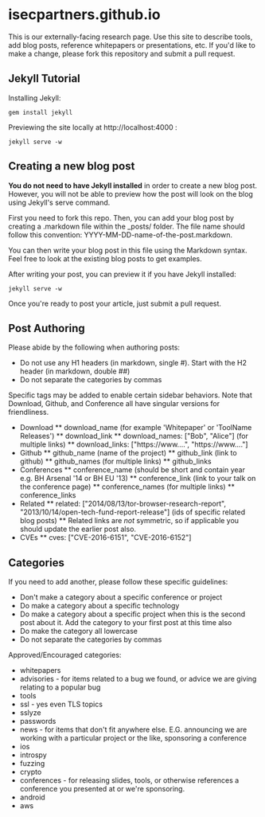 isecpartners.github.io
======================

This is our externally-facing research page. Use this site to describe tools,
add blog posts, reference whitepapers or presentations, etc. If you'd like to
make a change, please fork this repository and submit a pull request.


Jekyll Tutorial
---------------

Installing Jekyll:

    gem install jekyll


Previewing the site locally at http://localhost:4000 :

    jekyll serve -w


Creating a new blog post
------------------------

__You do not need to have Jekyll installed__ in order to create a new blog post.
However, you will not be able to preview how the post will look on the blog using
Jekyll's serve command.

First you need to fork this repo. Then, you can add your blog post by creating
a .markdown file within the _posts/ folder. The file name should follow this
convention: YYYY-MM-DD-name-of-the-post.markdown.

You can then write your blog post in this file using the Markdown syntax. Feel
free to look at the existing blog posts to get examples.

After writing your post, you can preview it if you have Jekyll installed:

    jekyll serve -w

Once you're ready to post your article, just submit a pull request.

Post Authoring
--------------

Please abide by the following when authoring posts:

* Do not use any H1 headers (in markdown, single #). Start with the H2 header (in markdown, double ##)
* Do not separate the categories by commas

Specific tags may be added to enable certain sidebar behaviors. Note that Download, Github, and Conference all have singular versions for friendliness.

* Download
** download_name (for example 'Whitepaper' or 'ToolName Releases')
** download_link
** download_names: ["Bob", "Alice"] (for multiple links)
** download_links: ["https://www....", "https://www...."]
* Github
** github_name (name of the project)
** github_link (link to github)
** github_names (for multiple links)
** github_links
* Conferences
** conference_name (should be short and contain year  e.g. BH Arsenal '14 or BH EU '13)
** conference_link (link to your talk on the conference page)
** conference_names (for multiple links)
** conference_links
* Related
** related: ["2014/08/13/tor-browser-research-report", "2013/10/14/open-tech-fund-report-release"] (ids of specific related blog posts)
** Related links are _not_ symmetric, so if applicable you should update the earlier post also.
* CVEs
** cves: ["CVE-2016-6151", "CVE-2016-6152"]


Categories
----------

If you need to add another, please follow these specific guidelines:

* Don't make a category about a specific conference or project
* Do make a category about a specific technology
* Do make a category about a specific project when this is the second post about it. Add the category to your first post at this time also
* Do make the category all lowercase
* Do not separate the categories by commas


Approved/Encouraged categories:

* whitepapers
* advisories - for items related to a bug we found, or advice we are giving relating to a popular bug
* tools
* ssl - yes even TLS topics
* sslyze
* passwords
* news - for items that don't fit anywhere else. E.G. announcing we are working with a particular project or the like, sponsoring a conference
* ios
* introspy
* fuzzing
* crypto
* conferences - for releasing slides, tools, or otherwise references a conference you presented at or we're sponsoring.
* android
* aws